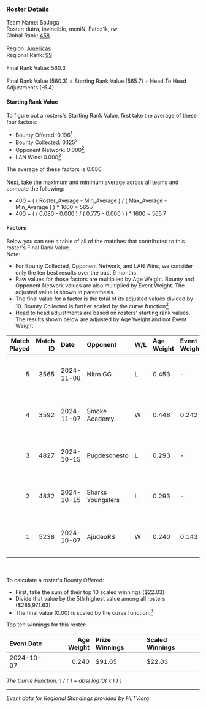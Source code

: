 ### Roster Details<br />
Team Name: SoJoga<br />
Roster: dutra, invincible, meniN, Patoz1k, rw<br />
Global Rank: [458](../../standings_global_2025_02_28.md)<br />
<br />
Region: [Americas]( ../../standings_americas_2025_02_28.md)<br />
Regional Rank: [99]( ../../standings_americas_2025_02_28.md)<br />
<br />
Final Rank Value:  560.3<br />
<br />
Final Rank Value (560.3) = Starting Rank Value (565.7) + Head To Head Adjustments (-5.4)<br />

#### Starting Rank Value<br />
To figure out a rosters's Starting Rank Value, first take the average of these four factors:<br />
- Bounty Offered: 0.196[<sup>1</sup>](#table2)
- Bounty Collected: 0.125[<sup>2</sup>](#table1)
- Opponent Network: 0.000[<sup>2</sup>](#table1)
- LAN Wins: 0.000[<sup>2</sup>](#table1)

The average of these factors is 0.080<br />
<br />
Next, take the maximum and minimum average across all teams and compute the following:<br />
- 400 + ( ( Roster_Average - Min_Average ) / ( Max_Average - Min_Average ) ) * 1600 = 565.7
- 400 + ( ( 0.080 - 0.000 ) / ( 0.775 - 0.000 ) ) * 1600 = 565.7


#### Factors<br />
Below you can see a table of all of the matches that contributed to this roster's Final Rank Value.<br />
Note:<br />

- For Bounty Collected, Opponent Network, and LAN Wins, we consider only the ten best results over the past 6 months.
- Raw values for those factors are multiplied by Age Weight. Bounty and Opponent Network values are also multiplied by Event Weight. The adjusted value is shown in parenthesis.
- The final value for a factor is the total of its adjusted values divided by 10. Bounty Collected is further scaled by the curve function[<sup>3</sup>](#curveFunction)
- Head to head adjustments are based on rosters' starting rank values. The results shown below are adjusted by Age Weight and not Event Weight
<span id="table1"></span><br />


| Match Played | Match ID | Date       | Opponent          | W/L | Age Weight | Event Weight | Bounty Collected | Opponent Network | LAN Wins  | H2H Adj. | Roster                                  |
| -: | -: | :- | :- | :- | :- | :- | :- | :- | :- | -: | :- |
|            5 |     3565 | 2024-11-08 | Nitro.GG          | L   | 0.453      | -            | -                | -                | -         |    -4.45 | dutra, invincible, meniN, Patoz1k, rw   |
|            4 |     3592 | 2024-11-07 | Smoke Academy     | W   | 0.448      | 0.242        | 0.000 (0.000)    | 0.000 (0.000)    | 0 (0.000) |     4.00 | dutra, invincible, meniN, Patoz1k, rw   |
|            3 |     4827 | 2024-10-15 | Pugdesonesto      | L   | 0.293      | -            | -                | -                | -         |    -3.62 | dudinho, invincible, meniN, Patoz1k, rw |
|            2 |     4832 | 2024-10-15 | Sharks Youngsters | L   | 0.293      | -            | -                | -                | -         |    -4.39 | dudinho, invincible, meniN, Patoz1k, rw |
|            1 |     5238 | 2024-10-07 | AjudeoRS          | W   | 0.240      | 0.143        | 0.000 (0.000)    | 0.000 (0.000)    | 0 (0.000) |     3.02 | dudinho, invincible, meniN, Patoz1k, rw |

<br />
<span id="table2"></span><br />
To calculate a roster's Bounty Offered:<br />

- First, take the sum of their top 10 scaled winnings ($22.03)
- Divide that value by the 5th highest value among all rosters ($285,971.63)
- The final value (0.00) is scaled by the curve function.[<sup>3</sup>](#curveFunction)

Top ten winnings for this roster:<br />

| Event Date | Age Weight | Prize Winnings | Scaled Winnings |
| :- | -: | :- | :- |
| 2024-10-07 |      0.240 | $91.65         | $22.03          |


<span id="curveFunction"></span>_The Curve Function: 1 / ( 1 + abs( log10( x ) ) )_<br />

---
_Event data for Regional Standings provided by HLTV.org_<br />
